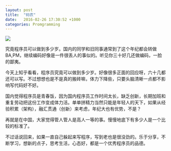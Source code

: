 ```yaml
---
layout: post
title:  "码农"
date:   2016-02-26 17:30:52 +1000
categories: Promgramming
---
```

<image src="/assets/programmer.gif">


究竟程序员可以做到多少岁。国内的同学和旧同事通常到了这个年纪都会转做BA,PM，继续编码好像是一件很丢人的事似的。听见你三十好几还做编码，一脸的鄙夷。

今天上知乎看看，程序员究竟可以做到多少岁。好像很多正面的回应呀，六十几都还可以写。不过想想也是不是真的搬砖嘛，体力下降些，只要头脑清晰一点都不影响写代码好不好。

国内觉得程序员是青春饭，因为国内程序员工作时间太长，缺乏创新，长期加班和重复劳动把这份工作变成体力活。单单拼精力当然只能是年轻人的天下，如果从经验积累（架构），融汇贯通（创新）来考虑，年纪大也有优势，不是？

再就是在中国，大家觉得管人管人是高人一等的事。慢慢地底下有多少人是一个比较的标准了。

不过话说回来，如果一直自己躲起来写程序，写到老也是很没劲的。乐于分享，不断学习，想新的点子，思考生活，心态好，都是一个优秀程序员的品德。